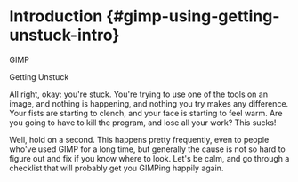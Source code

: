# Introduction {#gimp-using-getting-unstuck-intro}

GIMP

Getting Unstuck

All right, okay: you\'re stuck. You\'re trying to use one of the tools
on an image, and nothing is happening, and nothing you try makes any
difference. Your fists are starting to clench, and your face is starting
to feel warm. Are you going to have to kill the program, and lose all
your work? This sucks!

Well, hold on a second. This happens pretty frequently, even to people
who\'ve used GIMP for a long time, but generally the cause is not so
hard to figure out and fix if you know where to look. Let\'s be calm,
and go through a checklist that will probably get you GIMPing happily
again.
